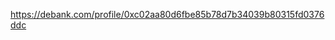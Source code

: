 https://debank.com/profile/0xc02aa80d6fbe85b78d7b34039b80315fd0376ddc

<!-- Auto-update: 2025-10-03T12:04:57.058523 -->

<!-- Auto-update: 2025-10-05T14:11:06.788031 -->
